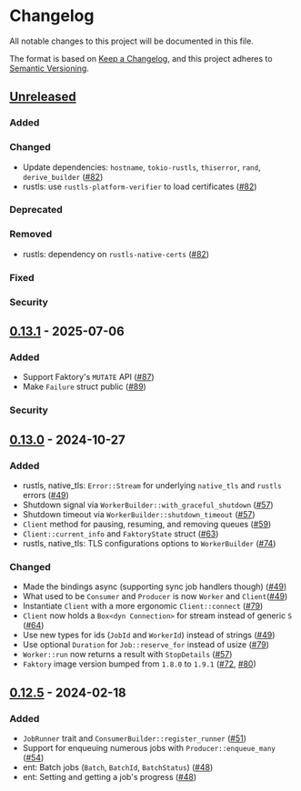 # Changelog

All notable changes to this project will be documented in this file.

The format is based on [Keep a Changelog](https://keepachangelog.com/en/1.1.0/),
and this project adheres to [Semantic Versioning](https://semver.org/spec/v2.0.0.html).

## [Unreleased]

### Added

### Changed

- Update dependencies: `hostname`, `tokio-rustls`, `thiserror`, `rand`, `derive_builder` ([#82])
- rustls: use `rustls-platform-verifier` to load certificates ([#82])

### Deprecated

### Removed

- rustls: dependency on `rustls-native-certs` ([#82])

### Fixed

### Security

[#82]: https://github.com/jonhoo/faktory-rs/pull/82

## [0.13.1] - 2025-07-06

### Added

- Support Faktory's `MUTATE` API ([#87])
- Make `Failure` struct public ([#89])

### Security

[#87]: https://github.com/jonhoo/faktory-rs/pull/87
[#89]: https://github.com/jonhoo/faktory-rs/pull/89

## [0.13.0] - 2024-10-27

### Added

- rustls, native_tls: `Error::Stream` for underlying `native_tls` and `rustls` errors ([#49])
- Shutdown signal via `WorkerBuilder::with_graceful_shutdown` ([#57])
- Shutdown timeout via `WorkerBuilder::shutdown_timeout` ([#57])
- `Client` method for pausing, resuming, and removing queues ([#59])
- `Client::current_info` and `FaktoryState` struct ([#63])
- rustls, native_tls: TLS configurations options to `WorkerBuilder` ([#74])

### Changed

- Made the bindings async (supporting sync job handlers though) ([#49])
- What used to be `Consumer` and `Producer` is now `Worker` and `Client`([#49])
- Instantiate `Client` with a more ergonomic `Client::connect` ([#79])
- `Client` now holds a `Box<dyn Connection>` for stream instead of generic `S` ([#64])
- Use new types for ids (`JobId` and `WorkerId`) instead of strings ([#49])
- Use optional `Duration` for `Job::reserve_for` instead of usize ([#79])
- `Worker::run` now returns a result with `StopDetails` ([#57])
- `Faktory` image version bumped from `1.8.0` to `1.9.1` ([#72], [#80])

[#49]: https://github.com/jonhoo/faktory-rs/pull/49
[#57]: https://github.com/jonhoo/faktory-rs/pull/57
[#59]: https://github.com/jonhoo/faktory-rs/pull/59
[#63]: https://github.com/jonhoo/faktory-rs/pull/63
[#64]: https://github.com/jonhoo/faktory-rs/pull/64
[#72]: https://github.com/jonhoo/faktory-rs/pull/72
[#74]: https://github.com/jonhoo/faktory-rs/pull/74
[#79]: https://github.com/jonhoo/faktory-rs/pull/79
[#80]: https://github.com/jonhoo/faktory-rs/pull/80

## [0.12.5] - 2024-02-18

### Added

- `JobRunner` trait and `ConsumerBuilder::register_runner` ([#51])
- Support for enqueuing numerous jobs with `Producer::enqueue_many` ([#54])
- ent: Batch jobs (`Batch`, `BatchId`, `BatchStatus`) ([#48])
- ent: Setting and getting a job's progress ([#48])

[#48]: https://github.com/jonhoo/faktory-rs/pull/48
[#51]: https://github.com/jonhoo/faktory-rs/pull/51
[#54]: https://github.com/jonhoo/faktory-rs/pull/54
[unreleased]: https://github.com/jonhoo/faktory-rs/compare/v0.13.1...HEAD
[0.13.1]: https://github.com/jonhoo/faktory-rs/compare/v0.13.0...v0.13.1
[0.13.0]: https://github.com/jonhoo/faktory-rs/compare/v0.12.5...v0.13.0
[0.12.5]: https://github.com/jonhoo/faktory-rs/compare/v0.12.4...v0.12.5
